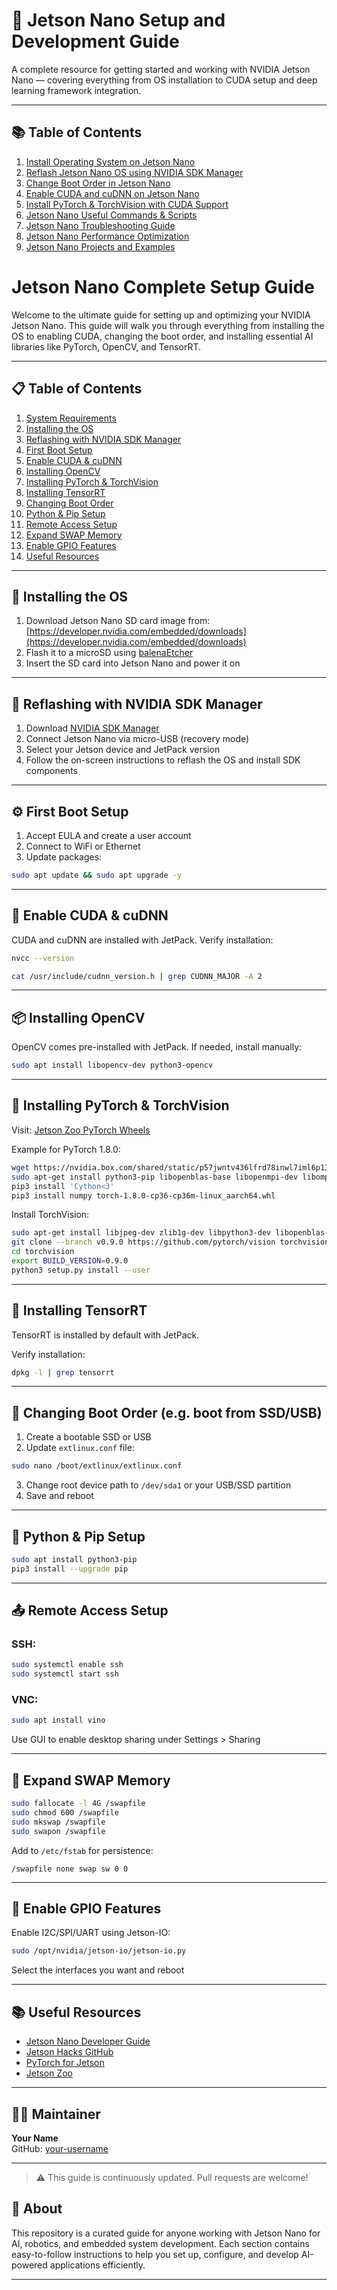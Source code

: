 # 🚀 Jetson Nano Setup and Development Guide

A complete resource for getting started and working with NVIDIA Jetson Nano — covering everything from OS installation to CUDA setup and deep learning framework integration.

---

## 📚 Table of Contents

1. [Install Operating System on Jetson Nano](./docs/Install_OS.md)
2. [Reflash Jetson Nano OS using NVIDIA SDK Manager](./docs/Reflash_OS_SDKManager.md)
3. [Change Boot Order in Jetson Nano](./docs/Change_Boot_Order.md)
4. [Enable CUDA and cuDNN on Jetson Nano](./docs/Enable_CUDA_cuDNN.md)
5. [Install PyTorch & TorchVision with CUDA Support](./docs/PyTorch_TorchVision_CUDA.md)
6. [Jetson Nano Useful Commands & Scripts](./docs/JetsonNano_Commands.md)
7. [Jetson Nano Troubleshooting Guide](./docs/Troubleshooting.md)
8. [Jetson Nano Performance Optimization](./docs/Performance_Optimization.md)
9. [Jetson Nano Projects and Examples](./docs/Projects_and_Examples.md)


# Jetson Nano Complete Setup Guide

Welcome to the ultimate guide for setting up and optimizing your NVIDIA Jetson Nano. This guide will walk you through everything from installing the OS to enabling CUDA, changing the boot order, and installing essential AI libraries like PyTorch, OpenCV, and TensorRT.

---

## 📋 Table of Contents

1. [System Requirements](#system-requirements)
2. [Installing the OS](#installing-the-os)
3. [Reflashing with NVIDIA SDK Manager](#reflashing-with-nvidia-sdk-manager)
4. [First Boot Setup](#first-boot-setup)
5. [Enable CUDA & cuDNN](#enable-cuda--cudnn)
6. [Installing OpenCV](#installing-opencv)
7. [Installing PyTorch & TorchVision](#installing-pytorch--torchvision)
8. [Installing TensorRT](#installing-tensorrt)
9. [Changing Boot Order](#changing-boot-order)
10. [Python & Pip Setup](#python--pip-setup)
11. [Remote Access Setup](#remote-access-setup)
12. [Expand SWAP Memory](#expand-swap-memory)
13. [Enable GPIO Features](#enable-gpio-features)
14. [Useful Resources](#useful-resources)

---

## 💽 Installing the OS

1. Download Jetson Nano SD card image from: [https://developer.nvidia.com/embedded/downloads](https://developer.nvidia.com/embedded/downloads)
2. Flash it to a microSD using [balenaEtcher](https://www.balena.io/etcher/)
3. Insert the SD card into Jetson Nano and power it on

---

## 🔁 Reflashing with NVIDIA SDK Manager

1. Download [NVIDIA SDK Manager](https://developer.nvidia.com/nvidia-sdk-manager)
2. Connect Jetson Nano via micro-USB (recovery mode)
3. Select your Jetson device and JetPack version
4. Follow the on-screen instructions to reflash the OS and install SDK components

---

## ⚙️ First Boot Setup

1. Accept EULA and create a user account
2. Connect to WiFi or Ethernet
3. Update packages:
```bash
sudo apt update && sudo apt upgrade -y
```

---

## 🧠 Enable CUDA & cuDNN

CUDA and cuDNN are installed with JetPack. Verify installation:
```bash
nvcc --version
```
```bash
cat /usr/include/cudnn_version.h | grep CUDNN_MAJOR -A 2
```

---

## 📦 Installing OpenCV

OpenCV comes pre-installed with JetPack. If needed, install manually:
```bash
sudo apt install libopencv-dev python3-opencv
```

---

## 🔬 Installing PyTorch & TorchVision

Visit: [Jetson Zoo PyTorch Wheels](https://forums.developer.nvidia.com/t/pytorch-for-jetson/72048)

Example for PyTorch 1.8.0:
```bash
wget https://nvidia.box.com/shared/static/p57jwntv436lfrd78inwl7iml6p13fzh.whl -O torch-1.8.0-cp36-cp36m-linux_aarch64.whl
sudo apt-get install python3-pip libopenblas-base libopenmpi-dev libomp-dev
pip3 install 'Cython<3'
pip3 install numpy torch-1.8.0-cp36-cp36m-linux_aarch64.whl
```

Install TorchVision:
```bash
sudo apt-get install libjpeg-dev zlib1g-dev libpython3-dev libopenblas-dev libavcodec-dev libavformat-dev libswscale-dev
git clone --branch v0.9.0 https://github.com/pytorch/vision torchvision
cd torchvision
export BUILD_VERSION=0.9.0
python3 setup.py install --user
```

---

## 🧰 Installing TensorRT

TensorRT is installed by default with JetPack.

Verify installation:
```bash
dpkg -l | grep tensorrt
```

---

## 🔧 Changing Boot Order (e.g. boot from SSD/USB)

1. Create a bootable SSD or USB
2. Update `extlinux.conf` file:
```bash
sudo nano /boot/extlinux/extlinux.conf
```
3. Change root device path to `/dev/sda1` or your USB/SSD partition
4. Save and reboot

---

## 🐍 Python & Pip Setup

```bash
sudo apt install python3-pip
pip3 install --upgrade pip
```

---

## 📤 Remote Access Setup

### SSH:
```bash
sudo systemctl enable ssh
sudo systemctl start ssh
```

### VNC:
```bash
sudo apt install vino
```
Use GUI to enable desktop sharing under Settings > Sharing

---

## 🔄 Expand SWAP Memory

```bash
sudo fallocate -l 4G /swapfile
sudo chmod 600 /swapfile
sudo mkswap /swapfile
sudo swapon /swapfile
```
Add to `/etc/fstab` for persistence:
```
/swapfile none swap sw 0 0
```

---

## 📁 Enable GPIO Features

Enable I2C/SPI/UART using Jetson-IO:
```bash
sudo /opt/nvidia/jetson-io/jetson-io.py
```
Select the interfaces you want and reboot

---

## 📚 Useful Resources

- [Jetson Nano Developer Guide](https://developer.nvidia.com/embedded/learn/get-started-jetson-nano-devkit)
- [Jetson Hacks GitHub](https://github.com/JetsonHacks)
- [PyTorch for Jetson](https://forums.developer.nvidia.com/t/pytorch-for-jetson/72048)
- [Jetson Zoo](https://elinux.org/Jetson_Zoo)

---

## 👨‍💻 Maintainer

**Your Name**  
GitHub: [your-username](https://github.com/your-username)

---

> ⚠️ This guide is continuously updated. Pull requests are welcome!



## 🧠 About

This repository is a curated guide for anyone working with Jetson Nano for AI, robotics, and embedded system development. Each section contains easy-to-follow instructions to help you set up, configure, and develop AI-powered applications efficiently.

---
